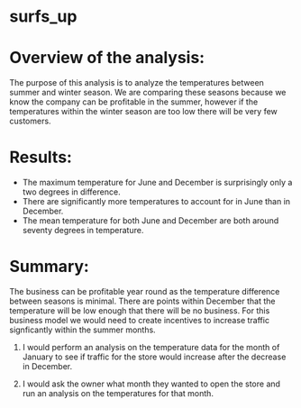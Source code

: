 # surfs_up
# Overview of the analysis: 
The purpose of this analysis is to analyze the temperatures between summer and winter season.  We are comparing these seasons because we know the company can be profitable in the summer, however if the temperatures within the winter season are too low there will be very few customers.
# Results: 
* The maximum temperature for June and December is surprisingly only a two degrees in difference. 
* There are significantly more temperatures to account for in June than in December. 
* The mean temperature for both June and December are both around seventy degrees in temperature.  
# Summary: 
The business can be profitable year round as the temperature difference between seasons is minimal.  There are points within December that the temperature will be low enough that there will be no business.  For this business model we would need to create incentives to increase traffic signficantly within the summer months.  
1. I would perform an analysis on the temperature data for the month of January to see if traffic for the store would increase after the decrease in December.  

2. I would ask the owner what month they wanted to open the store and run an analysis on the temperatures for that month. 

